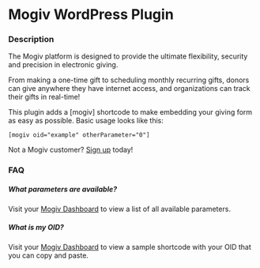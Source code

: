 # Mogiv WordPress Plugin

### Description

The Mogiv platform is designed to provide the ultimate flexibility, security and precision in electronic giving.

From making a one-time gift to scheduling monthly recurring gifts, donors can give anywhere they have internet access, and organizations can track their gifts in real-time!

This plugin adds a [mogiv] shortcode to make embedding your giving form as easy as possible. Basic usage looks like this:

`[mogiv oid="example" otherParameter="0"]`

Not a Mogiv customer? [Sign up](https://www.mogiv.com/start/) today!

### FAQ

##### What parameters are available?

Visit your [Mogiv Dashboard](https://app.mogiv.com/npo/training/embed) to view a list of all available parameters.

##### What is my OID?

Visit your [Mogiv Dashboard](https://app.mogiv.com/npo/training/embed) to view a sample shortcode with your OID that you can copy and paste.